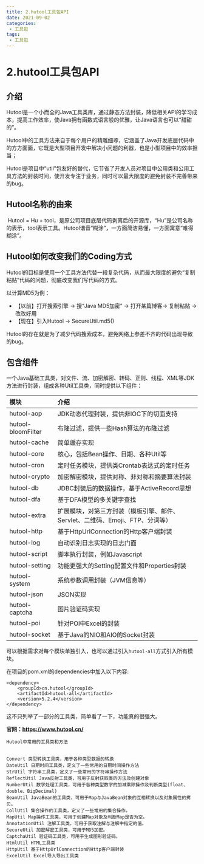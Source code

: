 ```yaml
---
title: 2.hutool工具包API
date: 2021-09-02 
categories:
 - 工具包
tags:
 - 工具包
---
```


# 2.hutool工具包API



## 介绍

​		Hutool是一个小而全的Java工具类库，通过静态方法封装，降低相关API的学习成本，提高工作效率，使Java拥有函数式语言般的优雅，让Java语言也可以“甜甜的”。

Hutool中的工具方法来自于每个用户的精雕细琢，它涵盖了Java开发底层代码中的方方面面，它既是大型项目开发中解决小问题的利器，也是小型项目中的效率担当；

Hutool是项目中“util”包友好的替代，它节省了开发人员对项目中公用类和公用工具方法的封装时间，使开发专注于业务，同时可以最大限度的避免封装不完善带来的bug。



## Hutool名称的由来

​		Hutool = Hu + tool，是原公司项目底层代码剥离后的开源库，“Hu”是公司名称的表示，tool表示工具。Hutool谐音“糊涂”，一方面简洁易懂，一方面寓意“难得糊涂”。





## Hutool如何改变我们的Coding方式

​		Hutool的目标是使用一个工具方法代替一段复杂代码，从而最大限度的避免“复制粘贴”代码的问题，彻底改变我们写代码的方式。

以计算MD5为例：

- 【以前】打开搜索引擎 -> 搜“Java MD5加密” -> 打开某篇博客-> 复制粘贴 -> 改改好用
- 【现在】引入Hutool -> SecureUtil.md5()

Hutool的存在就是为了减少代码搜索成本，避免网络上参差不齐的代码出现导致的bug。



## 包含组件

​		一个Java基础工具类，对文件、流、加密解密、转码、正则、线程、XML等JDK方法进行封装，组成各种Util工具类，同时提供以下组件：



| 模块               | 介绍                                                         |
| :----------------- | :----------------------------------------------------------- |
| hutool-aop         | JDK动态代理封装，提供非IOC下的切面支持                       |
| hutool-bloomFilter | 布隆过滤，提供一些Hash算法的布隆过滤                         |
| hutool-cache       | 简单缓存实现                                                 |
| hutool-core        | 核心，包括Bean操作、日期、各种Util等                         |
| hutool-cron        | 定时任务模块，提供类Crontab表达式的定时任务                  |
| hutool-crypto      | 加密解密模块，提供对称、非对称和摘要算法封装                 |
| hutool-db          | JDBC封装后的数据操作，基于ActiveRecord思想                   |
| hutool-dfa         | 基于DFA模型的多关键字查找                                    |
| hutool-extra       | 扩展模块，对第三方封装（模板引擎、邮件、Servlet、二维码、Emoji、FTP、分词等） |
| hutool-http        | 基于HttpUrlConnection的Http客户端封装                        |
| hutool-log         | 自动识别日志实现的日志门面                                   |
| hutool-script      | 脚本执行封装，例如Javascript                                 |
| hutool-setting     | 功能更强大的Setting配置文件和Properties封装                  |
| hutool-system      | 系统参数调用封装（JVM信息等）                                |
| hutool-json        | JSON实现                                                     |
| hutool-captcha     | 图片验证码实现                                               |
| hutool-poi         | 针对POI中Excel的封装                                         |
| hutool-socket      | 基于Java的NIO和AIO的Socket封装                               |



可以根据需求对每个模块单独引入，也可以通过引入`hutool-all`方式引入所有模块。

 在项目的pom.xml的dependencies中加入以下内容:



```pom
<dependency>
    <groupId>cn.hutool</groupId>
    <artifactId>hutool-all</artifactId>
    <version>5.2.4</version>
</dependency>

```



这不只列举了一部分的工具类，简单看了一下，功能真的很强大。

 **官网：https://www.hutool.cn/**





```
Hutool中常用的工具类和方法


Convert 类型转换工具类，用于各种类型数据的转换
DateUtil 日期时间工具类，定义了一些常用的日期时间操作方法
StrUtil 字符串工具类，定义了一些常用的字符串操作方法
ReflectUtil Java反射工具类，可用于反射获取类的方法及创建对象
NumberUtil 数字处理工具类，可用于各种类型数字的加减乘除操作及判断类型(float、double、BigDecimal)
BeanUtil JavaBean的工具类，可用于Map与JavaBean对象的互相转换以及对象属性的拷贝。
CollUtil 集合操作的工具类，定义了一些常用的集合操作。
MapUtil Map操作工具类，可用于创建Map对象及判断Map是否为空。
AnnotationUtil 注解工具类，可用于获取注解与注解中指定的值。
SecureUtil 加密解密工具类，可用于MD5加密。
CaptchaUtil 验证码工具类，可用于生成图形验证码。
HtmlUtil HTML工具类
HttpUtil 基于HttpUrlConnection的Http客户端封装
ExcelUtil Excel导入导出工具类

 
```















